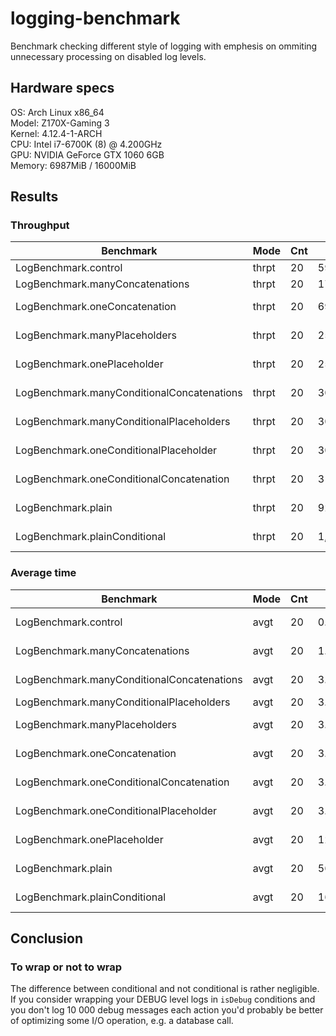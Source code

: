 # logging-benchmark

Benchmark checking different style of logging with emphesis on ommiting unnecessary processing on disabled log levels.

## Hardware specs

OS: Arch Linux x86_64  
Model: Z170X-Gaming 3  
Kernel: 4.12.4-1-ARCH  
CPU: Intel i7-6700K (8) @ 4.200GHz  
GPU: NVIDIA GeForce GTX 1060 6GB  
Memory: 6987MiB / 16000MiB  

## Results

### Throughput

| Benchmark                                  | Mode  | Cnt | Score            | Error              | Units |
|--------------------------------------------|-------|-----|------------------|--------------------|-------|
| LogBenchmark.control                       | thrpt | 20  | 598,288.09       | ±     23599.418    | ops/s |
| LogBenchmark.manyConcatenations            | thrpt | 20  | 17,436,507.11    | ±     691385.969   | ops/s |
| LogBenchmark.oneConcatenation              | thrpt | 20  | 69,953,873.45    | ±     2765668.873  | ops/s |
| LogBenchmark.manyPlaceholders              | thrpt | 20  | 252,526,488.49   | ±     5668439.671  | ops/s |
| LogBenchmark.onePlaceholder                | thrpt | 20  | 255,301,157.36   | ±     4491132.276  | ops/s |
| LogBenchmark.manyConditionalConcatenations | thrpt | 20  | 305,563,348.03   | ±     6788568.738  | ops/s |
| LogBenchmark.manyConditionalPlaceholders   | thrpt | 20  | 306,108,301.81   | ±     7705621.850  | ops/s |
| LogBenchmark.oneConditionalPlaceholder     | thrpt | 20  | 307,892,817.73   | ±     6539062.424  | ops/s |
| LogBenchmark.oneConditionalConcatenation   | thrpt | 20  | 313,076,821.34   | ±     4229229.723  | ops/s |
| LogBenchmark.plain                         | thrpt | 20  | 929,108,731.86   | ±     21306675.160 | ops/s |
| LogBenchmark.plainConditional              | thrpt | 20  | 1,047,982,909.10 | ±     19078044.519 | ops/s |

### Average time

| Benchmark                                  | Mode  | Cnt | Score            | Error              | Units |
|--------------------------------------------|-------|-----|------------------|--------------------|-------|
| LogBenchmark.control                       | avgt  | 20  | 0.953            | ±     43.233       | ns/op |
| LogBenchmark.manyConcatenations            | avgt  | 20  | 1.093            | ±     1.979        | ns/op |
| LogBenchmark.manyConditionalConcatenations | avgt  | 20  | 3.107            | ±     0.104        | ns/op |
| LogBenchmark.manyConditionalPlaceholders   | avgt  | 20  | 3.159            | ±     0.05         | ns/op |
| LogBenchmark.manyPlaceholders              | avgt  | 20  | 3.246            | ±     0.073        | ns/op |
| LogBenchmark.oneConcatenation              | avgt  | 20  | 3.267            | ±     0.259        | ns/op |
| LogBenchmark.oneConditionalConcatenation   | avgt  | 20  | 3.865            | ±     0.031        | ns/op |
| LogBenchmark.oneConditionalPlaceholder     | avgt  | 20  | 3.933            | ±     0.049        | ns/op |
| LogBenchmark.onePlaceholder                | avgt  | 20  | 12.981           | ±     0.076        | ns/op |
| LogBenchmark.plain                         | avgt  | 20  | 56.932           | ±     0.019        | ns/op |
| LogBenchmark.plainConditional              | avgt  | 20  | 1673.349         | ±     0.015        | ns/op |

## Conclusion

### To wrap or not to wrap

The difference between conditional and not conditional is rather negligible.
If you consider wrapping your DEBUG level logs in `isDebug` conditions and you don't log 10 000 debug messages each action you'd probably be better of optimizing some I/O operation, e.g. a database call.
